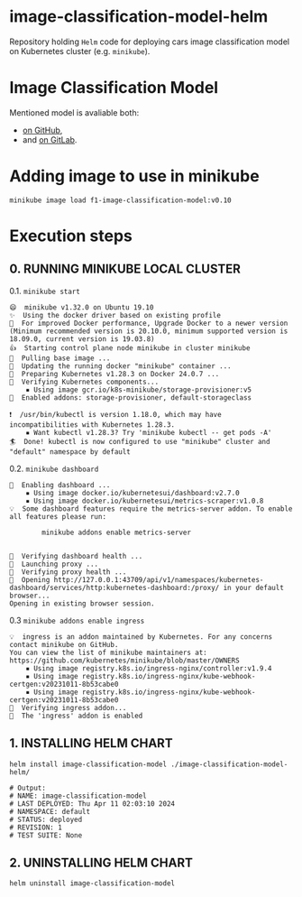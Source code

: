 # image-classification-model-helm
Repository holding `Helm` code for deploying cars image classification model on Kubernetes cluster (e.g. `minikube`). 

# Image Classification Model
Mentioned model is avaliable both:
- [on GitHub](https://github.com/azawalich/formula-one-image-classification-model), 
- and [on GitLab](https://gitlab.com/formula-1-fullstack-mlops/formula-one-image-classification-model).

# Adding image to use in minikube
`minikube image load f1-image-classification-model:v0.10`

# Execution steps 
## 0. RUNNING MINIKUBE LOCAL CLUSTER ##
0.1. `minikube start`
```
😄  minikube v1.32.0 on Ubuntu 19.10
✨  Using the docker driver based on existing profile
💨  For improved Docker performance, Upgrade Docker to a newer version (Minimum recommended version is 20.10.0, minimum supported version is 18.09.0, current version is 19.03.8)
👍  Starting control plane node minikube in cluster minikube
🚜  Pulling base image ...
🏃  Updating the running docker "minikube" container ...
🐳  Preparing Kubernetes v1.28.3 on Docker 24.0.7 ...
🔎  Verifying Kubernetes components...
    ▪ Using image gcr.io/k8s-minikube/storage-provisioner:v5
🌟  Enabled addons: storage-provisioner, default-storageclass

❗  /usr/bin/kubectl is version 1.18.0, which may have incompatibilities with Kubernetes 1.28.3.
    ▪ Want kubectl v1.28.3? Try 'minikube kubectl -- get pods -A'
🏄  Done! kubectl is now configured to use "minikube" cluster and "default" namespace by default
```
0.2. `minikube dashboard`
```
🔌  Enabling dashboard ...
    ▪ Using image docker.io/kubernetesui/dashboard:v2.7.0
    ▪ Using image docker.io/kubernetesui/metrics-scraper:v1.0.8
💡  Some dashboard features require the metrics-server addon. To enable all features please run:

        minikube addons enable metrics-server


🤔  Verifying dashboard health ...
🚀  Launching proxy ...
🤔  Verifying proxy health ...
🎉  Opening http://127.0.0.1:43709/api/v1/namespaces/kubernetes-dashboard/services/http:kubernetes-dashboard:/proxy/ in your default browser...
Opening in existing browser session.
```
0.3 `minikube addons enable ingress`
```
💡  ingress is an addon maintained by Kubernetes. For any concerns contact minikube on GitHub.
You can view the list of minikube maintainers at: https://github.com/kubernetes/minikube/blob/master/OWNERS
    ▪ Using image registry.k8s.io/ingress-nginx/controller:v1.9.4
    ▪ Using image registry.k8s.io/ingress-nginx/kube-webhook-certgen:v20231011-8b53cabe0
    ▪ Using image registry.k8s.io/ingress-nginx/kube-webhook-certgen:v20231011-8b53cabe0
🔎  Verifying ingress addon...
🌟  The 'ingress' addon is enabled
```

## 1. INSTALLING HELM CHART ##
`helm install image-classification-model ./image-classification-model-helm/`
```
# Output:
# NAME: image-classification-model
# LAST DEPLOYED: Thu Apr 11 02:03:10 2024
# NAMESPACE: default
# STATUS: deployed
# REVISION: 1
# TEST SUITE: None
```

## 2. UNINSTALLING HELM CHART ##
`helm uninstall image-classification-model`